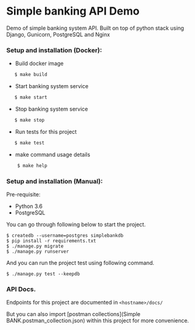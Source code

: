 # Simple banking API Demo

Demo of simple banking system API.
Built on top of python stack using Django, Gunicorn, PostgreSQL and Nginx


### Setup and installation (Docker):

- Build docker image
 ```sh
    $ make build
 ```

- Start banking system service
 ```sh
    $ make start
 ```

- Stop banking system service
 ```sh
    $ make stop
 ```

- Run tests for this project
 ```sh
    $ make test
 ```

- make command usage details
 ```sh
     $ make help
 ```

### Setup and installation (Manual):

Pre-requisite:
- Python 3.6
- PostgreSQL

You can go through following below to start the project.

```
$ createdb --username=postgres simplebankdb
$ pip install -r requirements.txt
$ ./manage.py migrate
$ ./manage.py runserver
```

And you can run the project test using following command.

```
$ ./manage.py test --keepdb
```

### API Docs.

Endpoints for this project are documented in `<hostname>/docs/`

But you can also import [postman collections](Simple BANK.postman_collection.json) within this project for more convenience.


